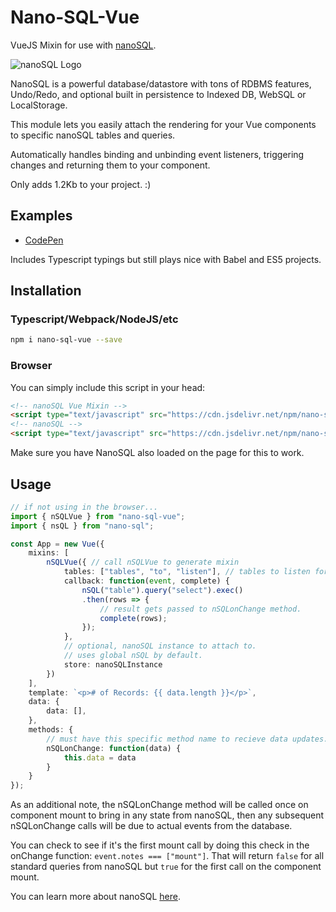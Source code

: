 # Nano-SQL-Vue
VueJS Mixin for use with [nanoSQL](https://nanosql.io/).

<img src="https://raw.githubusercontent.com/ClickSimply/Nano-SQL/master/logo.png" alt="nanoSQL Logo">

NanoSQL is a powerful database/datastore with tons of RDBMS features, Undo/Redo, and optional built in persistence to Indexed DB, WebSQL or LocalStorage.

This module lets you easily attach the rendering for your Vue components to specific nanoSQL tables and queries.

Automatically handles binding and unbinding event listeners, triggering changes and returning them to your component.

Only adds 1.2Kb to your project. :)

## Examples
- [CodePen](https://codepen.io/clicksimply/pen/rpWPmz)

Includes Typescript typings but still plays nice with Babel and ES5 projects.

## Installation

### Typescript/Webpack/NodeJS/etc
```sh
npm i nano-sql-vue --save
```

### Browser
You can simply include this script in your head:
```html
<!-- nanoSQL Vue Mixin -->
<script type="text/javascript" src="https://cdn.jsdelivr.net/npm/nano-sql-vue@1.1.3/nano-sql-vue.min.js"></script>
<!-- nanoSQL -->
<script type="text/javascript" src="https://cdn.jsdelivr.net/npm/nano-sql@1.7.1/dist/nano-sql.min.js"></script>
```
Make sure you have NanoSQL also loaded on the page for this to work.

## Usage

```ts
// if not using in the browser...
import { nSQLVue } from "nano-sql-vue";
import { nsQL } from "nano-sql";

const App = new Vue({
    mixins: [
        nSQLVue({ // call nSQLVue to generate mixin
            tables: ["tables", "to", "listen"], // tables to listen for changes
            callback: function(event, complete) {
                nSQL("table").query("select").exec()
                .then(rows => {
                    // result gets passed to nSQLonChange method.
                    complete(rows);
                });
            },
            // optional, nanoSQL instance to attach to.
            // uses global nSQL by default.
            store: nanoSQLInstance
        })
    ],
    template: `<p># of Records: {{ data.length }}</p>`,
    data: {
        data: [],
    },
    methods: {
        // must have this specific method name to recieve data updates.
        nSQLonChange: function(data) {
            this.data = data
        }
    }
});

```

As an additional note, the nSQLonChange method will be called once on component mount to bring in any state from nanoSQL, then any subsequent nSQLonChange calls will be due to actual events from the database.

You can check to see if it's the first mount call by doing this check in the onChange function: `event.notes === ["mount"]`.  That will return `false` for all standard queries from nanoSQL but `true` for the first call on the component mount.

You can learn more about nanoSQL [here](https://nanosql.io/).